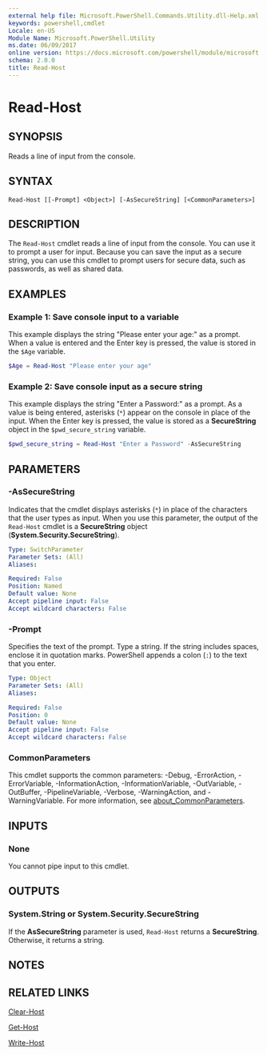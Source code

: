 ```yaml
---
external help file: Microsoft.PowerShell.Commands.Utility.dll-Help.xml
keywords: powershell,cmdlet
Locale: en-US
Module Name: Microsoft.PowerShell.Utility
ms.date: 06/09/2017
online version: https://docs.microsoft.com/powershell/module/microsoft.powershell.utility/read-host?view=powershell-5.1&WT.mc_id=ps-gethelp
schema: 2.0.0
title: Read-Host
---
```

# Read-Host

## SYNOPSIS
Reads a line of input from the console.

## SYNTAX

```
Read-Host [[-Prompt] <Object>] [-AsSecureString] [<CommonParameters>]
```

## DESCRIPTION

The `Read-Host` cmdlet reads a line of input from the console. You can use it to prompt a user for
input. Because you can save the input as a secure string, you can use this cmdlet to prompt users
for secure data, such as passwords, as well as shared data.

## EXAMPLES

### Example 1: Save console input to a variable

This example displays the string "Please enter your age:" as a prompt. When a value is entered and
the Enter key is pressed, the value is stored in the `$Age` variable.

```powershell
$Age = Read-Host "Please enter your age"
```

### Example 2: Save console input as a secure string

This example displays the string "Enter a Password:" as a prompt. As a value is being entered,
asterisks (`*`) appear on the console in place of the input. When the Enter key is pressed, the
value is stored as a **SecureString** object in the `$pwd_secure_string` variable.

```powershell
$pwd_secure_string = Read-Host "Enter a Password" -AsSecureString
```

## PARAMETERS

### -AsSecureString

Indicates that the cmdlet displays asterisks (`*`) in place of the characters that the user types as
input. When you use this parameter, the output of the `Read-Host` cmdlet is a **SecureString**
object (**System.Security.SecureString**).

```yaml
Type: SwitchParameter
Parameter Sets: (All)
Aliases:

Required: False
Position: Named
Default value: None
Accept pipeline input: False
Accept wildcard characters: False
```

### -Prompt

Specifies the text of the prompt.
Type a string.
If the string includes spaces, enclose it in quotation marks.
PowerShell appends a colon (`:`) to the text that you enter.

```yaml
Type: Object
Parameter Sets: (All)
Aliases:

Required: False
Position: 0
Default value: None
Accept pipeline input: False
Accept wildcard characters: False
```

### CommonParameters

This cmdlet supports the common parameters: -Debug, -ErrorAction, -ErrorVariable,
-InformationAction, -InformationVariable, -OutVariable, -OutBuffer, -PipelineVariable, -Verbose,
-WarningAction, and -WarningVariable. For more information, see
[about_CommonParameters](https://go.microsoft.com/fwlink/?LinkID=113216).

## INPUTS

### None

You cannot pipe input to this cmdlet.

## OUTPUTS

### System.String or System.Security.SecureString

If the **AsSecureString** parameter is used, `Read-Host` returns a **SecureString**. Otherwise, it
returns a string.

## NOTES

## RELATED LINKS

[Clear-Host](../microsoft.powershell.core/clear-host.md)

[Get-Host](Get-Host.md)

[Write-Host](Write-Host.md)
